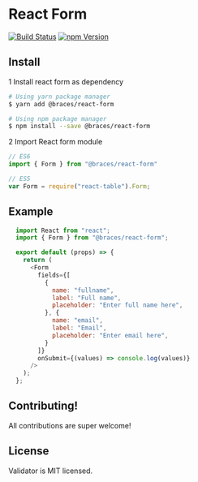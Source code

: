 # React Form
[![Build Status](https://travis-ci.org/codebraces/react-form.svg?branch=master)](https://travis-ci.org/codebraces/react-form)
[![npm Version](https://img.shields.io/npm/v/@braces/react-form.svg)](https://www.npmjs.com/package/@braces/react-form)


## Install
1 Install react form as dependency
  ```bash
  # Using yarn package manager
  $ yarn add @braces/react-form

  # Using npm package manager
  $ npm install --save @braces/react-form
  ```
2 Import React form module
  ```javascript
  // ES6
  import { Form } from "@braces/react-form"

  // ES5
  var Form = require("react-table").Form;
  ```
## Example

```javascript
  import React from "react";
  import { Form } from "@braces/react-form";

  export default (props) => {
    return (
      <Form
        fields={[
          {
            name: "fullname",
            label: "Full name",
            placeholder: "Enter full name here",
          }, {
            name: "email",
            label: "Email",
            placeholder: "Enter email here",
          }
        ]}
        onSubmit={(values) => console.log(values)}
      />
    );
  };
```

## Contributing!
All contributions are super welcome!


## License

Validator is MIT licensed.